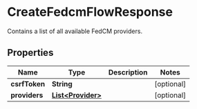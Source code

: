 

# CreateFedcmFlowResponse

Contains a list of all available FedCM providers.

## Properties

| Name | Type | Description | Notes |
|------------ | ------------- | ------------- | -------------|
|**csrfToken** | **String** |  |  [optional] |
|**providers** | [**List&lt;Provider&gt;**](Provider.md) |  |  [optional] |



